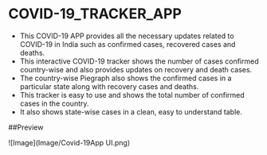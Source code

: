 # COVID-19_TRACKER_APP
- This COVID-19 APP provides all the necessary updates related to COVID-19 in India such as confirmed cases, recovered cases and deaths. 
- This interactive COVID-19 tracker shows the number of cases confirmed country-wise and also provides updates on recovery and death cases.
- The country-wise Piegraph also shows the confirmed cases in a particular state along with recovery cases and deaths.
- This tracker is easy to use and shows the total number of confirmed cases in the country.
- It also shows state-wise cases in a clean, easy to understand table.

##Preview

![Image](Image/Covid-19App UI.png)
